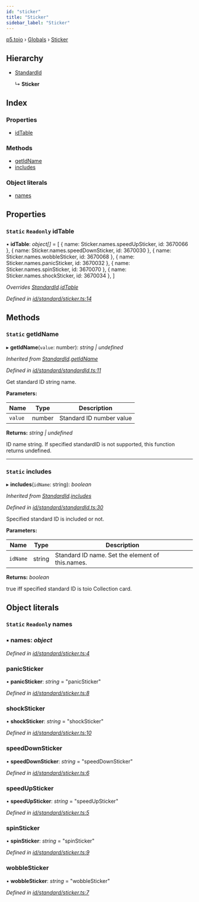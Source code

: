 ```yaml
---
id: "sticker"
title: "Sticker"
sidebar_label: "Sticker"
---
```


[p5.toio](../index.md) › [Globals](../globals.md) › [Sticker](sticker.md)

## Hierarchy

* [StandardId](standardid.md)

  ↳ **Sticker**

## Index

### Properties

* [idTable](sticker.md#static-readonly-idtable)

### Methods

* [getIdName](sticker.md#static-getidname)
* [includes](sticker.md#static-includes)

### Object literals

* [names](sticker.md#static-readonly-names)

## Properties

### `Static` `Readonly` idTable

▪ **idTable**: *object[]* = [
    { name: Sticker.names.speedUpSticker, id: 3670066 },
    { name: Sticker.names.speedDownSticker, id: 3670030 },
    { name: Sticker.names.wobbleSticker, id: 3670068 },
    { name: Sticker.names.panicSticker, id: 3670032 },
    { name: Sticker.names.spinSticker, id: 3670070 },
    { name: Sticker.names.shockSticker, id: 3670034 },
  ]

*Overrides [StandardId](standardid.md).[idTable](standardid.md#static-protected-readonly-idtable)*

*Defined in [id/standard/sticker.ts:14](https://github.com/tetunori/p5.toio/blob/49eab6e/src/id/standard/sticker.ts#L14)*

## Methods

### `Static` getIdName

▸ **getIdName**(`value`: number): *string | undefined*

*Inherited from [StandardId](standardid.md).[getIdName](standardid.md#static-getidname)*

*Defined in [id/standard/standardId.ts:11](https://github.com/tetunori/p5.toio/blob/49eab6e/src/id/standard/standardId.ts#L11)*

Get standard ID string name.

**Parameters:**

Name | Type | Description |
------ | ------ | ------ |
`value` | number | Standard ID number value  |

**Returns:** *string | undefined*

ID name string. If specified standardID is not supported, this function returns undefined.

___

### `Static` includes

▸ **includes**(`idName`: string): *boolean*

*Inherited from [StandardId](standardid.md).[includes](standardid.md#static-includes)*

*Defined in [id/standard/standardId.ts:30](https://github.com/tetunori/p5.toio/blob/49eab6e/src/id/standard/standardId.ts#L30)*

Specified standard ID is included or not.

**Parameters:**

Name | Type | Description |
------ | ------ | ------ |
`idName` | string | Standard ID name. Set the element of this.names.  |

**Returns:** *boolean*

true iff specified standard ID is toio Collection card.

## Object literals

### `Static` `Readonly` names

### ▪ **names**: *object*

*Defined in [id/standard/sticker.ts:4](https://github.com/tetunori/p5.toio/blob/49eab6e/src/id/standard/sticker.ts#L4)*

###  panicSticker

• **panicSticker**: *string* = "panicSticker"

*Defined in [id/standard/sticker.ts:8](https://github.com/tetunori/p5.toio/blob/49eab6e/src/id/standard/sticker.ts#L8)*

###  shockSticker

• **shockSticker**: *string* = "shockSticker"

*Defined in [id/standard/sticker.ts:10](https://github.com/tetunori/p5.toio/blob/49eab6e/src/id/standard/sticker.ts#L10)*

###  speedDownSticker

• **speedDownSticker**: *string* = "speedDownSticker"

*Defined in [id/standard/sticker.ts:6](https://github.com/tetunori/p5.toio/blob/49eab6e/src/id/standard/sticker.ts#L6)*

###  speedUpSticker

• **speedUpSticker**: *string* = "speedUpSticker"

*Defined in [id/standard/sticker.ts:5](https://github.com/tetunori/p5.toio/blob/49eab6e/src/id/standard/sticker.ts#L5)*

###  spinSticker

• **spinSticker**: *string* = "spinSticker"

*Defined in [id/standard/sticker.ts:9](https://github.com/tetunori/p5.toio/blob/49eab6e/src/id/standard/sticker.ts#L9)*

###  wobbleSticker

• **wobbleSticker**: *string* = "wobbleSticker"

*Defined in [id/standard/sticker.ts:7](https://github.com/tetunori/p5.toio/blob/49eab6e/src/id/standard/sticker.ts#L7)*
